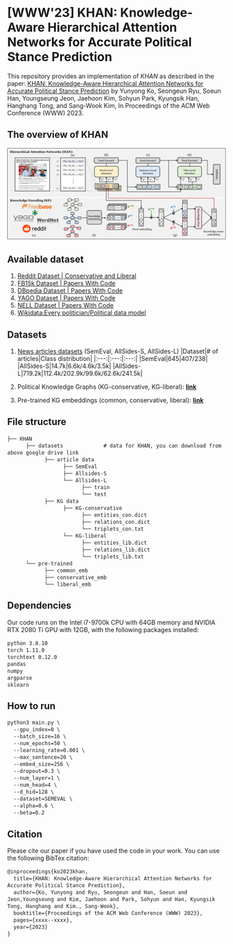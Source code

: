 # [WWW'23] KHAN: Knowledge-Aware Hierarchical Attention Networks for Accurate Political Stance Prediction
This repository provides an implementation of *KHAN* as described in the paper: [KHAN: Knowledge-Aware Hierarchical Attention Networks for Accurate Political Stance Prediction](https://yy-ko.github.io/assets/files/WWW23-khan-paper.pdf) by Yunyong Ko, Seongeun Ryu, Soeun Han, Youngseung Jeon, Jaehoon Kim, Sohyun Park, Kyungsik Han, Hanghang Tong, and Sang-Wook Kim, In Proceedings of the ACM Web Conference (WWW) 2023.

## The overview of KHAN
![The overview of KHAN](./assets/khan_overview.png)

## Available dataset
1. [Reddit Dataset | Conservative and Liberal](https://drive.google.com/drive/folders/1RDSp2SoGgRFGybarVFUo6OPth8fiGjUC)
2. [FB15k Dataset | Papers With Code](https://paperswithcode.com/dataset/fb15k)
3. [DBpedia Dataset | Papers With Code](https://paperswithcode.com/dataset/dbpedia)
4. [YAGO Dataset | Papers With Code](https://paperswithcode.com/dataset/yago)
5. [NELL Dataset | Papers With Code](https://paperswithcode.com/dataset/nell)
6. [Wikidata:Every politician/Political data model](https://www.wikidata.org/wiki/Wikidata:WikiProject_every_politician)

## Datasets
1. [News articles datasets](https://drive.google.com/drive/u/2/folders/1ksV0PUncXyBnEHGPB4H4mae2ybXX3Ch0) (SemEval, AllSides-S, AllSides-L)
|Dataset|# of articles|Class distribution|
|:---:|:---:|:---:|
|SemEval|645|407/238|
|AllSides-S|14.7k|6.6k/4.6k/3.5k|
|AllSides-L|719.2k|112.4k/202.9k/99.6k/62.6k/241.5k|

2. Political Knowledge Graphs (KG-conservative, KG-liberal): [**link**](https://drive.google.com/drive/u/2/folders/1DHlKOhKgISw9VTYmbMvnsIbaaLRtqhbq)
3. Pre-trained KG embeddings (common, conservative, liberal): [**link**](https://drive.google.com/drive/u/2/folders/14EgeI1RdSTccETqRgDd36writP6lUu1R)

## File structure
```
├── KHAN
      ├── datasets             # data for KHAN, you can download from above google drive link
            ├── article data
                  ├── SemEval
                  ├── Allsides-S
                  └── Allsides-L
                        ├── train
                        └── test
            ├── KG data
                  ├── KG-conservative
                        ├── entities_con.dict
                        ├── relations_con.dict
                        └── triplets_con.txt
                  └── KG-liberal
                        ├── entities_lib.dict
                        ├── relations_lib.dict
                        └── triplets_lib.txt
      └── pre-trained
            ├── common_emb
            ├── conservative_emb
            └── liberal_emb

```

## Dependencies
Our code runs on the Intel i7-9700k CPU with 64GB memory and NVIDIA RTX 2080 Ti GPU with 12GB, with the following packages installed:
```
python 3.8.10
torch 1.11.0
torchtext 0.12.0
pandas
numpy
argparse
sklearn
```

## How to run
```
python3 main.py \
  --gpu_index=0 \
  --batch_size=16 \
  --num_epochs=50 \
  --learning_rate=0.001 \
  --max_sentence=20 \
  --embed_size=256 \
  --dropout=0.3 \
  --num_layer=1 \
  --num_head=4 \
  --d_hid=128 \
  --dataset=SEMEVAL \
  --alpha=0.6 \
  --beta=0.2
```


## Citation
Please cite our paper if you have used the code in your work. You can use the following BibTex citation:
```
@inproceedings{ko2023khan,
  title={KHAN: Knowledge-Aware Hierarchical Attention Networks for Accurate Political Stance Prediction},
  author={Ko, Yunyong and Ryu, Seongeun and Han, Soeun and Jeon,Youngseung and Kim, Jaehoon and Park, Sohyun and Han, Kyungsik Tong, Hanghang and Kim., Sang-Wook},
  booktitle={Proceedings of the ACM Web Conference (WWW) 2023},
  pages={xxxx--xxxx},
  year={2023}
}
```

